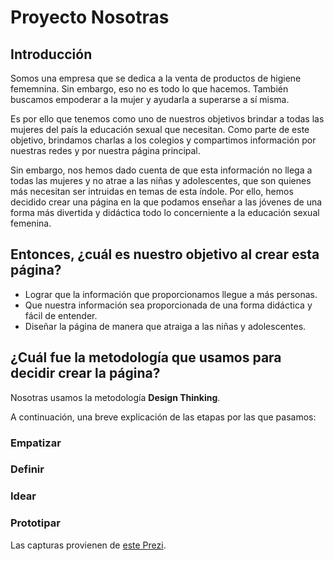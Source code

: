 <h1>Proyecto Nosotras</h1>
<h2>Introducción</h2>
<p>Somos una empresa que se dedica a la venta de productos de higiene fememnina. Sin embargo, eso no es todo lo que hacemos. También buscamos empoderar a la mujer y ayudarla a superarse a sí misma.</p>
<p>Es por ello que tenemos como uno de nuestros objetivos brindar a todas las mujeres del país la educación sexual que necesitan. Como parte de este objetivo, brindamos charlas a los colegios y compartimos información por nuestras redes y por nuestra página principal.</p>
<p>Sin embargo, nos hemos dado cuenta de que esta información no llega a todas las mujeres y no atrae a las niñas y adolescentes, que son quienes más necesitan ser intruidas en temas de esta índole. Por ello, hemos decidido crear una página en la que podamos enseñar a las jóvenes de una forma más divertida y didáctica todo lo concerniente a la educación sexual femenina.</p>

<h2>Entonces, ¿cuál es nuestro objetivo al crear esta página?</h2>
<ul>
<li>Lograr que la información que proporcionamos llegue a más personas.</li>
<li>Que nuestra información sea proporcionada de una forma didáctica y fácil de entender.</li>
<li>Diseñar la página de manera que atraiga a las niñas y adolescentes.</li>
</ul>

<h2>¿Cuál fue la metodología que usamos para decidir crear la página?</h2>
<p>Nosotras usamos la metodología <strong>Design Thinking</strong>.</p>
<p>A continuación, una breve explicación de las etapas por las que pasamos:</p>
<h3>Empatizar</h3>
<a href="#"></a>
<h3>Definir</h3>
<a href="#"></a>
<h3>Idear</h3>
<a href="#"></a>
<h3>Prototipar</h3>
<a href="#"></a>
<p>Las capturas provienen de <a href="https://prezi.com/view/jqSyNFAMUxPR30toX721/">este Prezi</a>.</p>
